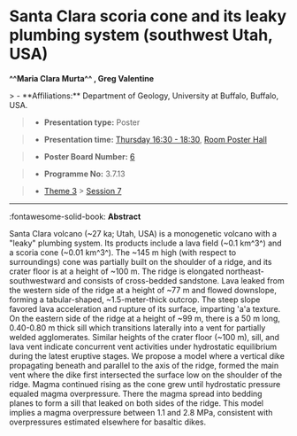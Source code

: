 # Santa Clara scoria cone and its leaky plumbing system (southwest Utah, USA)

**^^Maria Clara Murta^^ , Greg Valentine**

<!-- more -->> - **Affiliations:** Department of Geology, University at Buffalo, Buffalo, USA.

> - **Presentation type:** Poster

> - **Presentation time:** [Thursday 16:30 - 18:30](../sessions_comparison.md#__tabbed_3_6), [Room Poster Hall](../maps_venue.md#__tabbed_1_1)

> - **Poster Board Number:** [6](../map_poster_boards.md#thursday)

> - **Programme No:** 3.7.13

> - [Theme 3](../theme3.md) > [Session 7](../sessions/session-3-7.md)

--- 

:fontawesome-solid-book: **Abstract**

Santa Clara volcano (~27 ka; Utah, USA) is a monogenetic volcano with a "leaky" plumbing system. Its products include a lava field (~0.1 km^3^) and a scoria cone (~0.01 km^3^). The ~145 m high (with respect to surroundings) cone was partially built on the shoulder of a ridge, and its crater floor is at a height of ~100 m. The ridge is elongated northeast-southwestward and consists of cross-bedded sandstone. Lava leaked from the western side of the ridge at a height of ~77 m and flowed downslope, forming a tabular-shaped, ~1.5-meter-thick outcrop. The steep slope favored lava acceleration and rupture of its surface, imparting 'a'a texture. On the eastern side of the ridge at a height of ~99 m, there is a 50 m long, 0.40-0.80 m thick sill which transitions laterally into a vent for partially welded agglomerates. Similar heights of the crater floor (~100 m), sill, and lava vent indicate concurrent vent activities under hydrostatic equilibrium during the latest eruptive stages. We propose a model where a vertical dike propagating beneath and parallel to the axis of the ridge, formed the main vent where the dike first intersected the surface low on the shoulder of the ridge. Magma continued rising as the cone grew until hydrostatic pressure equaled magma overpressure. There the magma spread into bedding planes to form a sill that leaked on both sides of the ridge. This model implies a magma overpressure between 1.1 and 2.8 MPa, consistent with overpressures estimated elsewhere for basaltic dikes.

